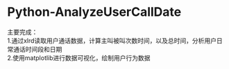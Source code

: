 # Python-AnalyzeUserCallDate
主要完成：  
1.通过xlrd读取用户通话数据，计算主叫被叫次数时间，以及总时间，分析用户日常通话时间段和日期   
2.使用matplotlib进行数据可视化，绘制用户行为数据
